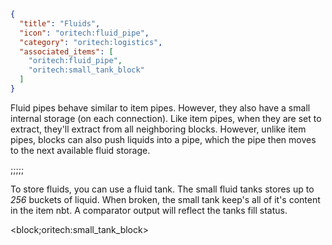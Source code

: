 ```json
{
  "title": "Fluids",
  "icon": "oritech:fluid_pipe",
  "category": "oritech:logistics",
  "associated_items": [
    "oritech:fluid_pipe",
    "oritech:small_tank_block"
  ]
}
```

Fluid pipes behave similar to item pipes. However, they also have a small internal storage (on each connection). Like item pipes,
when they are set to extract, they'll extract from all neighboring blocks. However, unlike item pipes, blocks can also push liquids
into a pipe, which the pipe then moves to the next available fluid storage.

;;;;;

To store fluids, you can use a fluid tank. The small fluid tanks stores up to *256* buckets of liquid. When broken, the small tank keep's
all of it's content in the item nbt. A comparator output will reflect the tanks fill status.

<block;oritech:small_tank_block>
